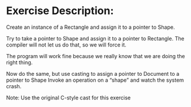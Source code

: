 Exercise Description:
=====================

Create an instance of a Rectangle and assign it to a pointer to Shape.

Try to take a pointer to Shape and assign it to a pointer to Rectangle. The compiler will not let us do that, so we will force it.

The program will work fine because we really know that we are doing the right thing.

Now do the same, but use casting to assign a pointer to Document to a pointer to Shape
Invoke an operation on a “shape” and watch the system crash.

Note: 
    Use the original C-style cast for this exercise
